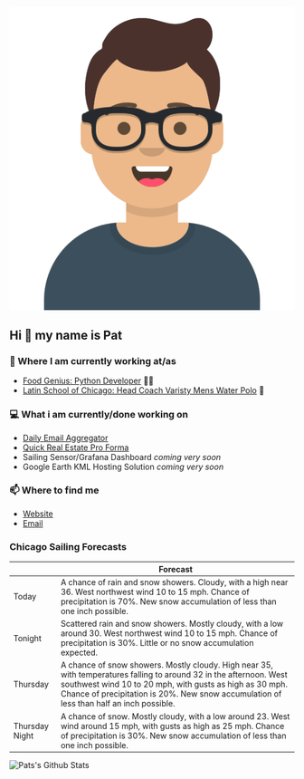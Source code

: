 [![Social banner for p-j-falconer](https://raw.githubusercontent.com/P-J-FALCONER/P-J-FALCONER/master/assets/avataaars.svg)](https://patfalconer.com/)
## Hi :wave: my name is Pat

### 💼 Where I am currently working at/as
- [Food Genius: Python Developer](https://getfoodgenius.com/) 🍔🐍
- [Latin School of Chicago: Head Coach Varisty Mens Water Polo](https://www.latinschool.org/) 🤽


### 💻 What i am currently/done working on
 - [Daily Email Aggregator](https://github.com/P-J-FALCONER/dott_daily_mail)
 - [Quick Real Estate Pro Forma](https://github.com/P-J-FALCONER/henry)
 - Sailing Sensor/Grafana Dashboard *coming very soon*
 - Google Earth KML Hosting Solution *coming very soon*

### 📫 Where to find me
 - [Website](https://patfalconer.com/)
 - [Email](mailto:patrick.j.falconer@gmail.com)


### Chicago Sailing Forecasts
|   | Forecast  |
|---|---|
| Today | A chance of rain and snow showers. Cloudy, with a high near 36. West northwest wind 10 to 15 mph. Chance of precipitation is 70%. New snow accumulation of less than one inch possible. |
| Tonight | Scattered rain and snow showers. Mostly cloudy, with a low around 30. West northwest wind 10 to 15 mph. Chance of precipitation is 30%. Little or no snow accumulation expected. |
| Thursday | A chance of snow showers. Mostly cloudy. High near 35, with temperatures falling to around 32 in the afternoon. West southwest wind 10 to 20 mph, with gusts as high as 30 mph. Chance of precipitation is 20%. New snow accumulation of less than half an inch possible. |
| Thursday Night | A chance of snow. Mostly cloudy, with a low around 23. West wind around 15 mph, with gusts as high as 25 mph. Chance of precipitation is 30%. New snow accumulation of less than one inch possible. |

![Pats's Github Stats](https://github-readme-stats.vercel.app/api?username=p-j-falconer&show_icons=true&theme=radical)
